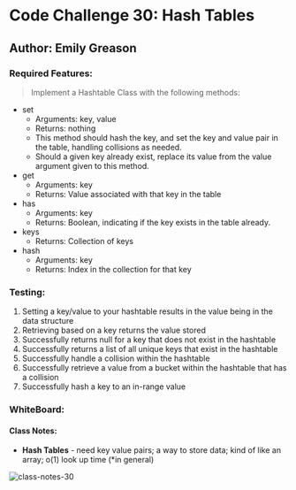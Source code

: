 # Code Challenge 30: Hash Tables

## Author: Emily Greason

### Required Features:

> Implement a Hashtable Class with the following methods:

- set
  - Arguments: key, value
  - Returns: nothing
  - This method should hash the key, and set the key  and value pair in the table, handling collisions as needed.
  - Should a given key already exist, replace its value from the value argument given to this method.
- get
  - Arguments: key
  - Returns: Value associated with that key in the table
- has
  - Arguments: key
  - Returns: Boolean, indicating if the key exists in the table already.
- keys
  - Returns: Collection of keys
- hash
  - Arguments: key
  - Returns: Index in the collection for that key

### Testing:

1. Setting a key/value to your hashtable results in the value being in the data structure
2. Retrieving based on a key returns the value stored
3. Successfully returns null for a key that does not exist in the hashtable
4. Successfully returns a list of all unique keys that exist in the hashtable
5. Successfully handle a collision within the hashtable
6. Successfully retrieve a value from a bucket within the hashtable that has a collision
7. Successfully hash a key to an in-range value

### WhiteBoard:

#### Class Notes:

- **Hash Tables** - need key value pairs; a way to store data; kind of like an array; o(1) look up time (*in general)

![class-notes-30](./Screenshot%202023-10-09%20at%208.51.54 PM.png)
